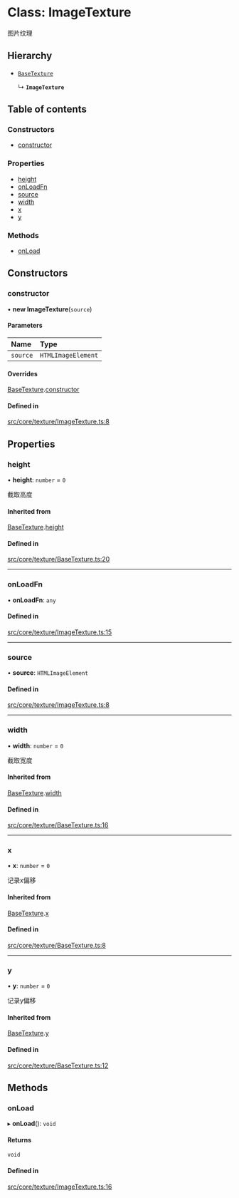 # Class: ImageTexture

图片纹理

## Hierarchy

- [`BaseTexture`](BaseTexture.md)

  ↳ **`ImageTexture`**

## Table of contents

### Constructors

- [constructor](ImageTexture.md#constructor)

### Properties

- [height](ImageTexture.md#height)
- [onLoadFn](ImageTexture.md#onloadfn)
- [source](ImageTexture.md#source)
- [width](ImageTexture.md#width)
- [x](ImageTexture.md#x)
- [y](ImageTexture.md#y)

### Methods

- [onLoad](ImageTexture.md#onload)

## Constructors

### constructor

• **new ImageTexture**(`source`)

#### Parameters

| Name | Type |
| :------ | :------ |
| `source` | `HTMLImageElement` |

#### Overrides

[BaseTexture](BaseTexture.md).[constructor](BaseTexture.md#constructor)

#### Defined in

[src/core/texture/ImageTexture.ts:8](https://github.com/hxg2050/hxg/blob/2de6870/src/core/texture/ImageTexture.ts#L8)

## Properties

### height

• **height**: `number` = `0`

截取高度

#### Inherited from

[BaseTexture](BaseTexture.md).[height](BaseTexture.md#height)

#### Defined in

[src/core/texture/BaseTexture.ts:20](https://github.com/hxg2050/hxg/blob/2de6870/src/core/texture/BaseTexture.ts#L20)

___

### onLoadFn

• **onLoadFn**: `any`

#### Defined in

[src/core/texture/ImageTexture.ts:15](https://github.com/hxg2050/hxg/blob/2de6870/src/core/texture/ImageTexture.ts#L15)

___

### source

• **source**: `HTMLImageElement`

#### Defined in

[src/core/texture/ImageTexture.ts:8](https://github.com/hxg2050/hxg/blob/2de6870/src/core/texture/ImageTexture.ts#L8)

___

### width

• **width**: `number` = `0`

截取宽度

#### Inherited from

[BaseTexture](BaseTexture.md).[width](BaseTexture.md#width)

#### Defined in

[src/core/texture/BaseTexture.ts:16](https://github.com/hxg2050/hxg/blob/2de6870/src/core/texture/BaseTexture.ts#L16)

___

### x

• **x**: `number` = `0`

记录x偏移

#### Inherited from

[BaseTexture](BaseTexture.md).[x](BaseTexture.md#x)

#### Defined in

[src/core/texture/BaseTexture.ts:8](https://github.com/hxg2050/hxg/blob/2de6870/src/core/texture/BaseTexture.ts#L8)

___

### y

• **y**: `number` = `0`

记录y偏移

#### Inherited from

[BaseTexture](BaseTexture.md).[y](BaseTexture.md#y)

#### Defined in

[src/core/texture/BaseTexture.ts:12](https://github.com/hxg2050/hxg/blob/2de6870/src/core/texture/BaseTexture.ts#L12)

## Methods

### onLoad

▸ **onLoad**(): `void`

#### Returns

`void`

#### Defined in

[src/core/texture/ImageTexture.ts:16](https://github.com/hxg2050/hxg/blob/2de6870/src/core/texture/ImageTexture.ts#L16)
